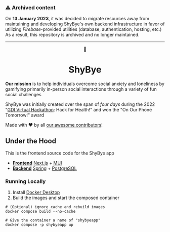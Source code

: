 ### ⚠️ Archived content
On **13 January 2023**, it was decided to migrate resources away from
maintaining and developing ShyBye's own backend infrastructure in favor of
utilizing *Firebase*-provided utilities (database, authentication, hosting,
etc.) As a result, this repository is archived and no longer maintained.

---

<div align="center">
  🙈
  <h1>ShyBye</h1>
</div>

**Our mission** is to help individuals overcome social anxiety and loneliness by
gamifying primarily in-person social interactions through a variety of fun
social challenges

ShyBye was initially created over the span of *four days* during the 2022
"[GDI Virtual Hackathon](https://girldevelopit.com/virtual-hackathon/): Hack for
Health!" and won the "On Our Phone Tomorrow!" award

Made with &hearts; by all [our awesome contributors](https://shybye.app/about)!
<!-- TODO: add a contributor section -->

## Under the Hood
This is the frontend source code for the ShyBye app
- [**Frontend**](https://github.com/shybyeapp/shybye-web)
[Next.js](https://nextjs.org) + [MUI](https://mui.com/core/)
- [**Backend**](https://github.com/shybyeapp/backend-web)
[Spring](https://spring.io/) + [PostgreSQL](https://www.postgresql.org/)

### Running Locally

1. Install [Docker Desktop](https://www.docker.com/products/docker-desktop)
2. Build the images and start the composed container
```shell
# (Optional) ignore cache and rebuild images
docker compose build --no-cache

# Give the container a name of "shybyeapp"
docker compose -p shybyeapp up
```
